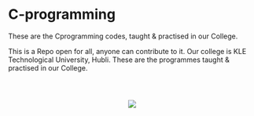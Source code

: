 # C-programming
These are the Cprogramming codes, taught &amp; practised in our College.

This is a Repo open for all, anyone can contribute to it. Our college is KLE Technological University, Hubli. These are the programmes taught &amp; practised in our College.
</br>
</br>
</br>
<h3 align="center"><img src="https://www.kletech.ac.in/wp-content/uploads/2019/07/logo.png"></h3>
